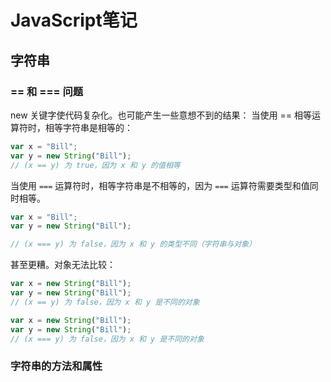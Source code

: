 # JavaScript笔记

## 字符串

### == 和 === 问题

new 关键字使代码复杂化。也可能产生一些意想不到的结果：
当使用 == 相等运算符时，相等字符串是相等的：

```javascript
var x = "Bill";             
var y = new String("Bill");
// (x == y) 为 true，因为 x 和 y 的值相等
```

当使用 `===` 运算符时，相等字符串是不相等的，因为 `===` 运算符需要类型和值同时相等。

```javascript
var x = "Bill";             
var y = new String("Bill");

// (x === y) 为 false，因为 x 和 y 的类型不同（字符串与对象）
```

甚至更糟。对象无法比较：

``` javascript
var x = new String("Bill");             
var y = new String("Bill");
// (x == y) 为 false，因为 x 和 y 是不同的对象

var x = new String("Bill");             
var y = new String("Bill");
// (x === y) 为 false，因为 x 和 y 是不同的对象
```

### 字符串的方法和属性















































